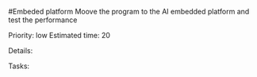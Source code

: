 #Embeded platform
Moove the program to the AI embedded platform and test the performance

Priority: low
Estimated time: 20

Details:

Tasks:

